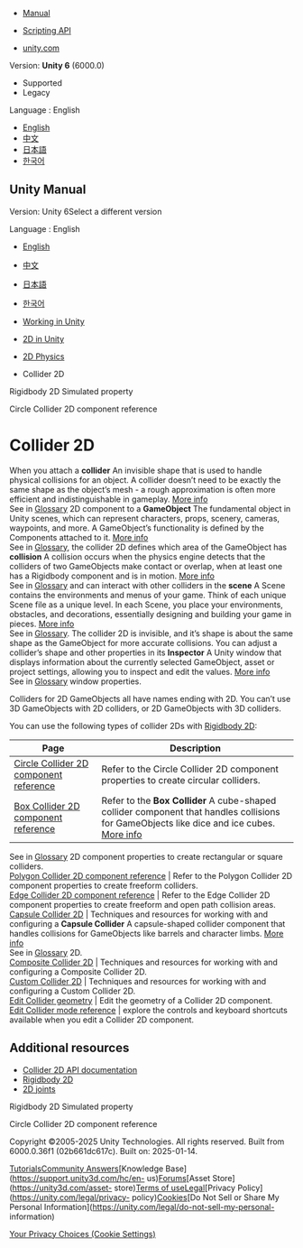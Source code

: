 [](https://docs.unity3d.com)

  * [Manual](../Manual/index.html)
  * [Scripting API](../ScriptReference/index.html)

  * [unity.com](https://unity.com/)

Version: **Unity 6** (6000.0)

  * Supported
  * Legacy

Language : English

  * [English](/Manual/2d-physics/collider/collider-2d-landing.html)
  * [中文](/cn/current/Manual/2d-physics/collider/collider-2d-landing.html)
  * [日本語](/ja/current/Manual/2d-physics/collider/collider-2d-landing.html)
  * [한국어](/kr/current/Manual/2d-physics/collider/collider-2d-landing.html)

[](https://docs.unity3d.com)

## Unity Manual

Version: Unity 6Select a different version

Language : English

  * [English](/Manual/2d-physics/collider/collider-2d-landing.html)
  * [中文](/cn/current/Manual/2d-physics/collider/collider-2d-landing.html)
  * [日本語](/ja/current/Manual/2d-physics/collider/collider-2d-landing.html)
  * [한국어](/kr/current/Manual/2d-physics/collider/collider-2d-landing.html)

  * [Working in Unity](../../working-in-unity.html)
  * [2D in Unity](../../Unity2D.html)
  * [2D Physics](../../2d-physics/2d-physics.html)
  * Collider 2D

[](../../2d-physics/rigidbody/rigidbody-2d-simulated-property.html)

Rigidbody 2D Simulated property

[](../../2d-physics/collider/circle-collider-2d-reference.html)

Circle Collider 2D component reference

# Collider 2D

When you attach a **collider** An invisible shape that is used to handle
physical collisions for an object. A collider doesn’t need to be exactly the
same shape as the object’s mesh - a rough approximation is often more
efficient and indistinguishable in gameplay. [More
info](../../CollidersOverview.html)  
See in [Glossary](../../Glossary.html#Collider) 2D component to a
**GameObject** The fundamental object in Unity scenes, which can represent
characters, props, scenery, cameras, waypoints, and more. A GameObject’s
functionality is defined by the Components attached to it. [More
info](../../class-GameObject.html)  
See in [Glossary](../../Glossary.html#GameObject), the collider 2D defines
which area of the GameObject has **collision** A collision occurs when the
physics engine detects that the colliders of two GameObjects make contact or
overlap, when at least one has a Rigidbody component and is in motion. [More
info](../../CollidersOverview.html)  
See in [Glossary](../../Glossary.html#Collision) and can interact with other
colliders in the **scene** A Scene contains the environments and menus of your
game. Think of each unique Scene file as a unique level. In each Scene, you
place your environments, obstacles, and decorations, essentially designing and
building your game in pieces. [More info](../../CreatingScenes.html)  
See in [Glossary](../../Glossary.html#Scene). The collider 2D is invisible,
and it’s shape is about the same shape as the GameObject for more accurate
collisions. You can adjust a collider’s shape and other properties in its
**Inspector** A Unity window that displays information about the currently
selected GameObject, asset or project settings, allowing you to inspect and
edit the values. [More info](../../UsingTheInspector.html)  
See in [Glossary](../../Glossary.html#Inspector) window properties.

Colliders for 2D GameObjects all have names ending with 2D. You can’t use 3D
GameObjects with 2D colliders, or 2D GameObjects with 3D colliders.

You can use the following types of collider 2Ds with [Rigidbody
2D](../rigidbody/rigidbody-2d-landing.html):

**Page** | **Description**  
---|---  
[Circle Collider 2D component reference](circle-collider-2d-reference.html) | Refer to the Circle Collider 2D component properties to create circular colliders.  
[Box Collider 2D component reference](box-collider-2d-reference.html) | Refer to the **Box Collider** A cube-shaped collider component that handles collisions for GameObjects like dice and ice cubes. [More info](../../class-BoxCollider.html)  
See in [Glossary](../../Glossary.html#boxcollider) 2D component properties to
create rectangular or square colliders.  
[Polygon Collider 2D component reference](polygon-collider-2d-reference.html) | Refer to the Polygon Collider 2D component properties to create freeform colliders.  
[Edge Collider 2D component reference](edge-collider-2d-reference.html) | Refer to the Edge Collider 2D component properties to create freeform and open path collision areas.  
[Capsule Collider 2D](capsule-collider/capsule-collider-2d-landing.html) | Techniques and resources for working with and configuring a **Capsule Collider** A capsule-shaped collider component that handles collisions for GameObjects like barrels and character limbs. [More info](../../class-CapsuleCollider.html)  
See in [Glossary](../../Glossary.html#capsulecollider) 2D.  
[Composite Collider 2D](composite-collider/composite-collider-2d-landing.html) | Techniques and resources for working with and configuring a Composite Collider 2D.  
[Custom Collider 2D](custom-collider/custom-collider-2d-landing.html) | Techniques and resources for working with and configuring a Custom Collider 2D.  
[Edit Collider geometry](edit-collider-geometry.html) | Edit the geometry of a Collider 2D component.  
[Edit Collider mode reference](edit-collider-mode-reference.html) | explore the controls and keyboard shortcuts available when you edit a Collider 2D component.  
  
## Additional resources

  * [Collider 2D API documentation](../../../ScriptReference/Collider2D.html)
  * [Rigidbody 2D](../rigidbody/rigidbody-2d-landing.html)
  * [2D joints](../joints/2d-joints-landing.html)

[](../../2d-physics/rigidbody/rigidbody-2d-simulated-property.html)

Rigidbody 2D Simulated property

[](../../2d-physics/collider/circle-collider-2d-reference.html)

Circle Collider 2D component reference

Copyright ©2005-2025 Unity Technologies. All rights reserved. Built from
6000.0.36f1 (02b661dc617c). Built on: 2025-01-14.

[Tutorials](https://learn.unity.com/)[Community
Answers](https://answers.unity3d.com)[Knowledge
Base](https://support.unity3d.com/hc/en-
us)[Forums](https://forum.unity3d.com)[Asset Store](https://unity3d.com/asset-
store)[Terms of
use](https://docs.unity3d.com/Manual/TermsOfUse.html)[Legal](https://unity.com/legal)[Privacy
Policy](https://unity.com/legal/privacy-
policy)[Cookies](https://unity.com/legal/cookie-policy)[Do Not Sell or Share
My Personal Information](https://unity.com/legal/do-not-sell-my-personal-
information)

[Your Privacy Choices (Cookie Settings)](javascript:void\(0\);)


